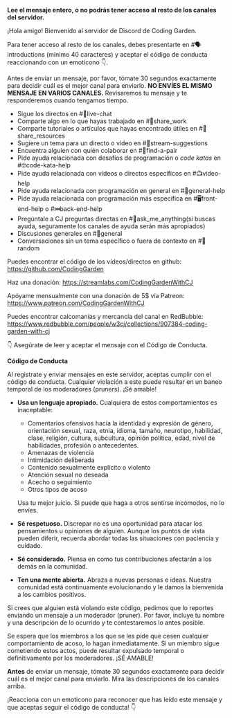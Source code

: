 **Lee el mensaje entero, o no podrás tener acceso al resto de los canales del servidor.**

¡Hola amigo! Bienvenido al servidor de Discord de Coding Garden.

Para tener acceso al resto de los canales, debes presentarte en #🗣introductions (mínimo 40 caracteres) y aceptar el código de conducta reaccionando con un emoticono :point_down:.

Antes de enviar un mensaje, por favor, tómate 30 segundos exactamente para decidir cuál es el mejor canal para enviarlo.
**NO ENVÍES EL MISMO MENSAJE EN VARIOS CANALES.** Revisaremos tu mensaje y te responderemos cuando tengamos tiempo.

* Sigue los directos en #🔴live-chat 
* Comparte algo en lo que hayas trabajado en #🎨share_work
* Comparte tutoriales o artículos que hayas encontrado útiles en #📖share_resources 
* Sugiere un tema para un directo o vídeo en #💭stream-suggestions 
* Encuentra alguien con quién colaborar en #👫find-a-pair 
* Pide ayuda relacionada con desafíos de programación o _code katas_ en #🤓code-kata-help 
* Pide ayuda relacionada con vídeos o directos específicos en #📺video-help 
* Pide ayuda relacionada con programación en general en #🌈general-help
* Pide ayuda relacionada con programación más específica en #🖥front-end-help o #⏮back-end-help
* Pregúntale a CJ preguntas directas en #🤔ask_me_anything(si buscas ayuda, seguramente los canales de ayuda serán más apropiados)
* Discusiones generales en #💬general  
* Conversaciones sin un tema específico o fuera de contexto en #🎲random 

Puedes encontrar el código de los vídeos/directos en github: <https://github.com/CodingGarden>

Haz una donación: <https://streamlabs.com/CodingGardenWithCJ>

Apóyame mensualmente con una donación de 5$ vía Patreon: <https://www.patreon.com/CodingGardenWithCJ>

Puedes encontrar calcomanías y mercancía del canal en RedBubble: <https://www.redbubble.com/people/w3cj/collections/907384-coding-garden-with-cj>

:point_down:  Asegúrate de leer y aceptar el mensaje con el Código de Conducta.

**Código de Conducta**

Al registrate y enviar mensajes en este servidor, aceptas cumplir con el código de conducta. Cualquier violación a este puede resultar en un baneo temporal de los moderadores (pruners). ¡Sé amable!

* **Usa un lenguaje apropiado.** Cualquiera de estos comportamientos es inaceptable:
  * Comentarios ofensivos hacía la identidad y expresión de género, orientación sexual, raza, etnia, idioma, tamaño, neurotipo, habilidad, clase, religión, cultura, subcultura, opinión política, edad, nivel de habilidades, profesión o antecedentes. 
  * Amenazas de violencia
  * Intimidación deliberada
  * Contenido sexualmente explícito o violento
  * Atención sexual no deseada
  * Acecho o seguimiento
  * Otros tipos de acoso

  Usa tu mejor juicio. Si puede que haga a otros sentirse incómodos, no lo envíes.

* **Sé respetuoso.** Discrepar no es una oportunidad para atacar los pensamientos u opiniones de alguien. Aunque los puntos de vista pueden diferir, recuerda abordar todas las situaciones con paciencia y cuidado.
* **Sé considerado.** Piensa en como tus contribuciones afectarán a los demás en la comunidad. 
* **Ten una mente abierta.** Abraza a nuevas personas e ideas. Nuestra comunidad está continuamente evolucionando y le damos la bienvenida a los cambios positivos.

Si crees que alguien está violando este código, pedimos que lo reportes enviando un mensaje a un moderador (pruner). Por favor, incluye tu nombre y una descripción de lo ocurrido y te contestaremos lo antes posible.

Se espera que los miembros a los que se les pide que cesen cualquier comportamiento de acoso, lo hagan inmediatamente. Si un miembro sigue cometiendo estos actos, puede resultar expulsado temporal o definitivamente por los moderadores. ¡SÉ AMABLE!

**Antes** de enviar un mensaje, tómate 30 segundos exactamente para decidir cuál es el mejor canal para enviarlo. Mira las descripciones de los canales arriba.

¡Reacciona con un emoticono para reconocer que has leído este mensaje y que aceptas seguir el código de conducta! :point_down:
